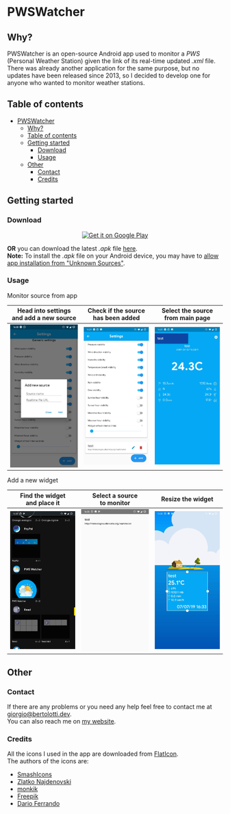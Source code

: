 # PWSWatcher

## Why?

PWSWatcher is an open-source Android app used to monitor a *PWS* (Personal Weather Station) given the link of its real-time updated *.xml* file.  
There was already another application for the same purpose, but no updates have been released since 2013, so I decided to develop one for anyone who wanted to monitor weather stations.

## Table of contents

- [PWSWatcher](#PWSWatcher)
  - [Why?](#Why)
  - [Table of contents](#Table-of-contents)
  - [Getting started](#Getting-started)
    - [Download](#Download)
    - [Usage](#Usage)
  - [Other](#Other)
    - [Contact](#Contact)
    - [Credits](#Credits)

## Getting started

### Download

<center><a href='https://play.google.com/store/apps/details?id=com.zem.pwswatcher&pcampaignid=MKT-Other-global-all-co-prtnr-py-PartBadge-Mar2515-1'><img alt='Get it on Google Play' src='https://play.google.com/intl/en/badges/images/generic/en_badge_web_generic.png' width='50%'/></a></center>

**OR** you can download the latest *.apk* file [here](https://github.com/GiorgioBertolotti/PWSWatcher/releases).  
**Note:** To install the *.apk* file on your Android device, you may have to [allow app installation from "Unknown Sources"](https://www.applivery.com/docs/troubleshooting/android-unknown-sources).

### Usage

Monitor source from app

| **Head into settings<br />and add a new source** | **Check if the source<br />has been added** | **Select the source<br />from main page** |
| ------------- | ------------- | ------------- |
| ![Add source](https://raw.githubusercontent.com/GiorgioBertolotti/PWSWatcher/master/screenshots/1.jpg) | ![Source added](https://raw.githubusercontent.com/GiorgioBertolotti/PWSWatcher/master/screenshots/2.jpg) | ![Select source](https://raw.githubusercontent.com/GiorgioBertolotti/PWSWatcher/master/screenshots/3.jpg) |

Add a new widget

| **Find the widget<br />and place it** | **Select a source<br />to monitor** | **Resize the widget** |
| ------------- | ------------- | ------------- |
| ![Place the widget](https://raw.githubusercontent.com/GiorgioBertolotti/PWSWatcher/master/screenshots/4.jpg) | ![Select source](https://raw.githubusercontent.com/GiorgioBertolotti/PWSWatcher/master/screenshots/5.jpg) | ![Resize widget](https://raw.githubusercontent.com/GiorgioBertolotti/PWSWatcher/master/screenshots/6.jpg) |

## Other

### Contact

If there are any problems or you need any help feel free to contact me at [giorgio@bertolotti.dev](mailto:giorgio@bertolotti.dev).  
You can also reach me on [my website](https://bertolotti.dev/).

### Credits

All the icons I used in the app are downloaded from [FlatIcon](https://flaticon.com/).  
The authors of the icons are:

- [SmashIcons](https://www.flaticon.com/authors/smashicons)
- [Zlatko Najdenovski](https://www.flaticon.com/authors/zlatko-najdenovski)
- [monkik](https://www.flaticon.com/authors/monkik)
- [Freepik](https://www.freepik.com/)
- [Dario Ferrando](https://www.flaticon.com/authors/dario-ferrando)